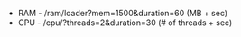 - RAM - /ram/loader?mem=1500&duration=60 (MB + sec)
- CPU - /cpu/?threads=2&duration=30 (# of threads + sec)
